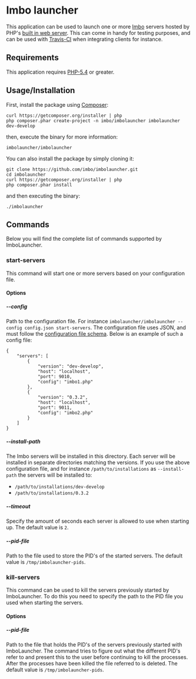 # Imbo launcher
This application can be used to launch one or more [Imbo](https://github.com/imbo/imbo) servers hosted by PHP's [built in web server](http://php.net/manual/en/features.commandline.webserver.php). This can come in handy for testing purposes, and can be used with [Travis-CI](https://travis-ci.org) when integrating clients for instance.

## Requirements
This application requires [PHP-5.4](http://php.net) or greater.

## Usage/Installation
First, install the package using [Composer](https://getcomposer.org):

    curl https://getcomposer.org/installer | php
    php composer.phar create-project -n imbo/imbolauncher imbolauncher dev-develop

then, execute the binary for more information:

    imbolauncher/imbolauncher

You can also install the package by simply cloning it:

    git clone https://github.com/imbo/imbolauncher.git
    cd imbolauncher
    curl https://getcomposer.org/installer | php
    php composer.phar install

and then executing the binary:

    ./imbolauncher

## Commands
Below you will find the complete list of commands supported by ImboLauncher.

### start-servers
This command will start one or more servers based on your configuration file.

#### Options
##### --config
Path to the configuration file. For instance `imbolauncher/imbolauncher --config config.json start-servers`. The configuration file uses JSON, and must follow the [configuration file schema](config-schema.json). Below is an example of such a config file:

    {
        "servers": [
            {
                "version": "dev-develop",
                "host": "localhost",
                "port": 9010,
                "config": "imbo1.php"
            },
            {
                "version": "0.3.2",
                "host": "localhost",
                "port": 9011,
                "config": "imbo2.php"
            }
        ]
    }

##### --install-path
The Imbo servers will be installed in this directory. Each server will be installed in separate directories matching the versions. If you use the above configuration file, and for instance `/path/to/installations` as `--install-path` the servers will be installed to:

* `/path/to/installations/dev-develop`
* `/path/to/installations/0.3.2`

##### --timeout
Specify the amount of seconds each server is allowed to use when starting up. The default value is `2`.

##### --pid-file
Path to the file used to store the PID's of the started servers. The default value is `/tmp/imbolauncher-pids`.

### kill-servers
This command can be used to kill the servers previously started by ImboLauncher. To do this you need to specify the path to the PID file you used when starting the servers.

#### Options
##### --pid-file
Path to the file that holds the PID's of the servers previously started with ImboLauncher. The command tries to figure out what the different PID's refer to and present this to the user before continuing to kill the processes. After the processes have been killed the file referred to is deleted. The default value is `/tmp/imbolauncher-pids`.
